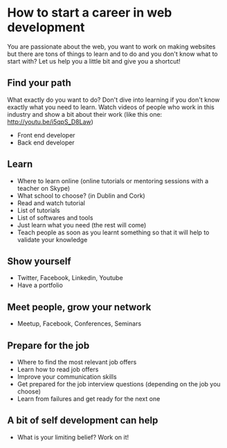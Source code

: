 # How to start a career in web development

You are passionate about the web, you want to work on making websites but there are tons of things to learn and to do and you don't know what to start with? Let us help you a little bit and give you a shortcut!

## Find your path
What exactly do you want to do? Don't dive into learning if you don't know exactly what you need to learn. Watch videos of people who work in this industry and show a bit about their work (like this one: http://youtu.be/i5qpS_D8Law)
- Front end developer
- Back end developer

## Learn
- Where to learn online (online tutorials or mentoring sessions with a teacher on Skype)
- What school to choose? (in Dublin and Cork)
- Read and watch tutorial
- List of tutorials
- List of softwares and tools
- Just learn what you need (the rest will come)
- Teach people as soon as you learnt something so that it will help to validate your knowledge

## Show yourself
- Twitter, Facebook, Linkedin, Youtube
- Have a portfolio

## Meet people, grow your network
- Meetup, Facebook, Conferences, Seminars

## Prepare for the job
- Where to find the most relevant job offers
- Learn how to read job offers
- Improve your communication skills
- Get prepared for the job interview questions (depending on the job you choose)
- Learn from failures and get ready for the next one

## A bit of self development can help
- What is your limiting belief? Work on it!
